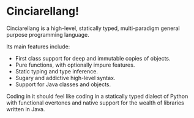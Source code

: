 # Cinciarellang!

Cinciarellang is a high-level, statically typed, multi-paradigm general purpose programming language.

Its main features include:

* First class support for deep and immutable copies of objects.
* Pure functions, with optionally impure features.
* Static typing and type inference.
* Sugary and addictive high-level syntax.
* Support for Java classes and objects.

Coding in it should feel like coding in a statically typed dialect of Python with functional overtones and native support for the wealth of libraries written in Java.



